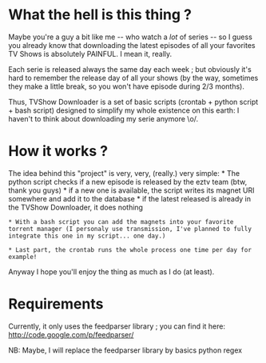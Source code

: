 # What the hell is this thing ?
Maybe you're a guy a bit like me -- who watch a *lot* of series -- so I guess you already know that downloading the latest episodes of all your favorites TV Shows is absolutely PAINFUL. I mean it, really.

Each serie is released always the same day each week ; but obviously it's hard to remember the release day of all your shows (by the way, sometimes they make a little break, so you won't have episode during 2/3 months).

Thus, TVShow Downloader is a set of basic scripts (crontab + python script + bash script) designed
to simplify my whole existence on this earth: I haven't to think about downloading my serie anymore \o/.

# How it works ?
The idea behind this "project" is very, very, (really.) very simple:
    * The python script checks if a new episode is released by the eztv team (btw, thank you guys)
        * if a new one is available, the script writes its magnet URI somewhere and add it to the database
        * if the latest released is already in the TVShow Downloader, it does nothing
    
    * With a bash script you can add the magnets into your favorite torrent manager (I personaly use transmission, I've planned to fully integrate this one in my script... one day.)

    * Last part, the crontab runs the whole process one time per day for example!

Anyway I hope you'll enjoy the thing as much as I do (at least).

# Requirements
Currently, it only uses the feedparser library ; you can find it here:
    http://code.google.com/p/feedparser/

NB: Maybe, I will replace the feedparser library by basics python regex